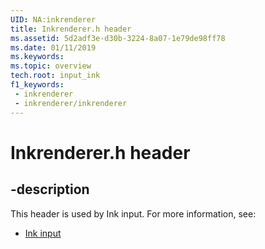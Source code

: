 ```yaml
---
UID: NA:inkrenderer
title: Inkrenderer.h header
ms.assetid: 5d2adf3e-d30b-3224-8a07-1e79de98ff78
ms.date: 01/11/2019
ms.keywords: 
ms.topic: overview
tech.root: input_ink
f1_keywords:
 - inkrenderer
 - inkrenderer/inkrenderer
---
```


# Inkrenderer.h header


## -description

This header is used by Ink input. For more information, see:

- [Ink input](../_input_ink/index.md)

